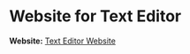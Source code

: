 # Website for Text Editor 
**Website:** [Text Editor Website](https://user5012.github.io/Text_Editor/)
